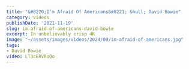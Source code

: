 ```yaml
---
title: "&#8220;I’m Afraid Of Americans&#8221; &bull; David Bowie"
category: videos
publishDate: '2021-11-19'
slug: im-afraid-of-americans-david-bowie
excerpt: In unbelievably crisp 4K
image: "~/assets/images/videos/2024/09/im-afraid-of-americans.jpg"
tags:
- David Bowie
video: LT3cERVRoQo
---
```


